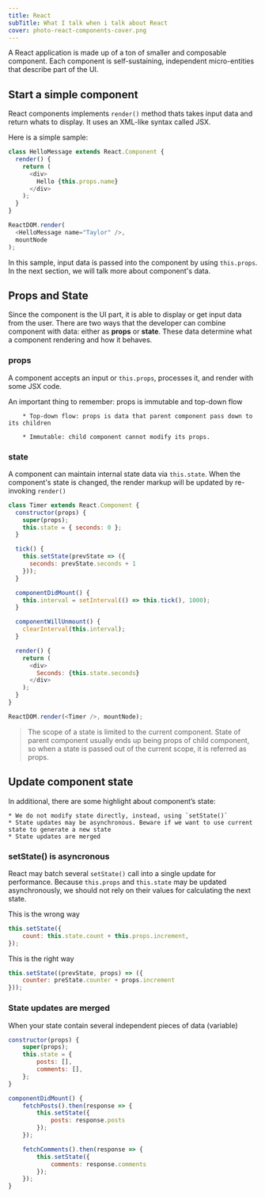 ```yaml
---
title: React
subTitle: What I talk when i talk about React
cover: photo-react-components-cover.png
---
```


A React application is made up of a ton of smaller and composable component.  Each component is self-sustaining, independent micro-entities that describe part of the UI.

## Start a simple component

React components implements `render()` method thats takes input data and return whats to display. It uses an XML-like syntax called JSX. 

Here is a simple sample:

```javascript
class HelloMessage extends React.Component {
  render() {
    return (
      <div>
        Hello {this.props.name}
      </div>
    );
  }
}

ReactDOM.render(
  <HelloMessage name="Taylor" />,
  mountNode
);
```

In this sample, input data is passed into the component by using `this.props`. In the next section, we will talk more about component's data.

## Props and State

Since the component is the UI part, it is able to display or get input data from the user.  There are two ways that the developer can combine component with data: either as **props** or **state**.  These data determine what a component rendering and how it behaves.

### props

A component accepts an input or `this.props`, processes it, and render with some JSX code.

An important thing to remember: props is immutable and top-down flow

		* Top-down flow: props is data that parent component pass down to its children

		* Immutable: child component cannot modify its props.

### state

A component can maintain internal state data via `this.state`. When the component's state is changed, the render markup will be updated by re-invoking `render()`

```js
class Timer extends React.Component {
  constructor(props) {
    super(props);
    this.state = { seconds: 0 };
  }

  tick() {
    this.setState(prevState => ({
      seconds: prevState.seconds + 1
    }));
  }

  componentDidMount() {
    this.interval = setInterval(() => this.tick(), 1000);
  }

  componentWillUnmount() {
    clearInterval(this.interval);
  }

  render() {
    return (
      <div>
        Seconds: {this.state.seconds}
      </div>
    );
  }
}

ReactDOM.render(<Timer />, mountNode);
```

> The scope of a state is limited to the current component. State of parent component usually ends up being props of child component, so when a state is passed out of the current scope, it is referred as props.

## Update component state

In additional, there are some highlight about component’s state:

	* We do not modify state directly, instead, using `setState()`
	* State updates may be asynchronous. Beware if we want to use current state to generate a new state
	* State updates are merged


### setState() is asyncronous

React may batch several `setState()` call into a single update for performance. Because `this.props` and `this.state` may be updated asynchronously, we should not rely on their values for calculating the next state.

This is the wrong way

```js
this.setState({
	count: this.state.count + this.props.increment,
});
```

This is the right way

```js
this.setState((prevState, props) => ({
	counter: preState.counter + props.increment
}));
```

### State updates are merged

When your state contain several independent pieces of data (variable)

```js
constructor(props) {
	super(props);
	this.state = {
		posts: [],
		comments: [],
	};
}

componentDidMount() {
	fetchPosts().then(response => {
		this.setState({
			posts: response.posts
		});
	});

	fetchComments().then(response => {
		this.setState({
			comments: response.comments
		});
	});
}
```